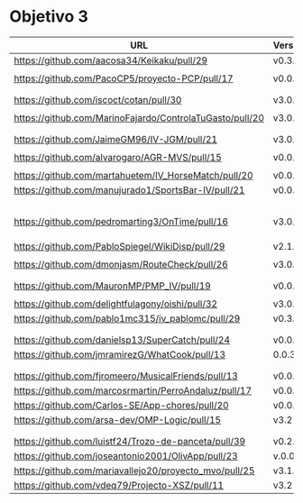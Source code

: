# Objetivo 3

| URL                                              | Versión | Alcanzado |
|--------------------------------------------------|---------|-----------|
| https://github.com/aacosa34/Keikaku/pull/29      | v0.3.1  |      ✓    |
| <!-- Enlace de ArturoAcf -->                     |         |           |
| https://github.com/PacoCP5/proyecto-PCP/pull/17  | v0.0.3  |   ✓       |
| <!-- Enlace de SixtoCoca -->                     |         |           |
| <!-- Enlace de C V C -->                         |         |           |
| https://github.com/iscoct/cotan/pull/30          | v3.0.1  |    ✓      |
| <!-- Enlace de D H J M -->                       |         |           |
| https://github.com/MarinoFajardo/ControlaTuGasto/pull/20 | v3.0.1  |       ✓    |
| <!-- Enlace de pabloFernandezRR -->              |         |           |
| <!-- Enlace de dfolcha -->                       |         |           |
| https://github.com/JaimeGM96/IV-JGM/pull/21                     |    v3.0.1     |     ✓      |
| <!-- Enlace de fjgallardo00 -->                  |         |           |
| https://github.com/alvarogaro/AGR-MVS/pull/15    | v0.0.6  |     ✓     |
| <!-- Enlace de Juanmihdz -->                     |         |           |
| https://github.com/martahuetem/IV_HorseMatch/pull/20 |    v0.0.1     |    ✓     |
| https://github.com/manujurado1/SportsBar-IV/pull/21 |   v0.0.1      |           |
| <!-- Enlace de JoseCarlosJC -->                  |         |           |
| <!-- Enlace de albegadel -->                     |         |           |
| <!-- Enlace de adrianlc3 -->                     |         |           |
| <!-- Enlace de JesusJMMA -->                     |         |           |
| <!-- Enlace de Gundisalvus2 -->                  |         |           |
| https://github.com/pedromarting3/OnTime/pull/16  | v3.0.3  | ✓         |
| <!-- Enlace de Davidmd00 -->                     |         |           |
| <!-- Enlace de LuisMart7 -->                     |         |           |
| <!-- Enlace de lovelace9981 -->                  |         |           |
| https://github.com/PabloSpiegel/WikiDisp/pull/29 | v2.1.0  |    ✓       |
| <!-- Enlace de M M J M -->                       |         |           |
| https://github.com/dmonjasm/RouteCheck/pull/26   | v3.0.2  | ✓         |
| <!-- Enlace de santim15 -->                      |         |           |
| <!-- Enlace de M P I -->                         |         |           |
|https://github.com/MauronMP/PMP_IV/pull/19        | v0.0.6  | ✓         |
| <!-- Enlace de amogue73 -->                      |         |           |
| https://github.com/delightfulagony/oishi/pull/32 | v3.0.0  | ✓         |
| https://github.com/pablo1mc315/iv_pablomc/pull/29 | v0.3.3 |   ✓       |
| <!-- Enlace de antoniojesuus -->                 |         |           |
| <!-- Enlace de ottoeprz -->                      |         |           |
| https://github.com/danielsp13/SuperCatch/pull/24 | v0.0.3  |    ✓      |
| https://github.com/jmramirezG/WhatCook/pull/13   | 0.0.3   |    ✓      |
| <!-- Enlace de chowfie -->                       |         |           |
| <!-- Enlace de crdelapuente -->                  |         |           |
| https://github.com/fjromeero/MusicalFriends/pull/13                     | v0.0.3  |    ✓      |
| https://github.com/marcosrmartin/PerroAndaluz/pull/17 |v0.0.1|     ✓     |
| https://github.com/Carlos-SE/App-chores/pull/20 |    v0.0.8     |  ✓          |
| https://github.com/arsa-dev/OMP-Logic/pull/15    | v3.2    | ✓         |
| <!-- Enlace de RafaelT00 -->                     |         |           |
| <!-- Enlace de ignaciotitos -->                  |         |           |
| https://github.com/luistf24/Trozo-de-panceta/pull/39 | v0.2.6 |    ✓       |
| https://github.com/joseantonio2001/OlivApp/pull/23    |  v.0.0.4       |     ✓      |
| https://github.com/mariavallejo20/proyecto_mvo/pull/25 | v3.1.0 |   ✓         |
| https://github.com/vdeq79/Projecto-XSZ/pull/11 |   v3.2      |   ✓         |

